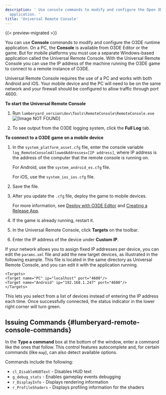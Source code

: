 ```yaml
---
description: ' Use console commands to modify and configure the Open 3D Engine runtime
  application. '
title: 'Universal Remote Console'
---
```


{{< preview-migrated >}}

You can use **Console** commands to modify and configure the O3DE runtime application\. On a PC, the **Console** is available from O3DE Editor or the game\. But for mobile platforms you must use a separate Windows\-based application called the Universal Remote Console\. With the Universal Remote Console you can use the IP address of the machine running the O3DE game to connect to a remote instance of O3DE\.

Universal Remote Console requires the use of a PC and works with both Android and iOS\. Your mobile device and the PC will need to be on the same network and your firewall should be configured to allow traffic through port 4600\.

**To start the Universal Remote Console**

1. Run `lumberyard_version\dev\Tools\RemoteConsole\RemoteConsole.exe`
![\[Image NOT FOUND\]](/images/user-guide/remote-console.png)

1. To see output from the O3DE logging system, click the **Full Log** tab\.

**To connect to a O3DE game on a mobile device**

1. In the `system_platform_asset.cfg` file, enter the console variable `log_RemoteConsoleAllowedAddresses=[IP address]`, where IP address is the address of the computer that the remote console is running on\.

   For Android, use the `system_android_es.cfg` file\.

   For iOS, use the `system_ios_ios.cfg` file\.

1. Save the file\.

1. After you update the `.cfg` file, deploy the game to mobile devices\.

   For more information, see [Deploy with O3DE Editor](/docs/userguide/mobile/android/build-deploy#run-the-deployment-tool) and [Creating a Release App](/docs/user-guide/features/platforms/ios/creating-release-app.md)\.

1. If the game is already running, restart it\.

1. In the Universal Remote Console, click **Targets** on the toolbar\.

1. Enter the IP address of the device under **Custom IP**\.

If your network allows you to assign fixed IP addresses per device, you can edit the `params.xml` file and add the new target devices, as illustrated in the following example\. This file is located in the same directory as Universal Remote Console, and you can edit it with the application running\.

```
<Targets>
<Target name="PC" ip="localhost" port="4600"/>
<Target name="Android" ip="192.168.1.247" port="4600"/>
</Targets>
```

This lets you select from a list of devices instead of entering the IP address each time\. Once successfully connected, the status indicator in the lower right corner will turn green\.

## Issuing Commands {#lumberyard-remote-console-commands}

In the **Type a command** box at the bottom of the window, enter a command like the ones that follow\. This control features autocomplete and, for certain commands \(like `map`\), can also detect available options\.

Commands include the following:
+ `cl_DisableHUDText` - Disables HUD text
+ `g_debug_stats` - Enables gameplay events debugging
+ `r_DisplayInfo` - Displays rendering information
+ `r_ProfileShaders` - Displays profiling information for the shaders